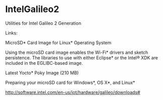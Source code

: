 # IntelGalileo2
Utilities for Intel Galileo 2 Generation

Links:

MicroSD* Card Image for Linux* Operating System

Using the microSD card image enables the Wi-Fi* drivers and sketch persistence. The libraries to use with either Eclipse* or the Intel® XDK are included in the EGLIBC-based image.

Latest Yocto* Poky Image (210 MB)

Preparing your microSD card for Windows*, OS X*, and Linux*

http://software.intel.com/en-us/iot/hardware/galileo/downloads#
